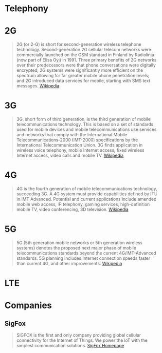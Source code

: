 # Telephony

# 2G

> 2G (or 2-G) is short for second-generation wireless telephone technology. Second-generation 2G cellular telecom networks were commercially launched on the GSM standard in Finland by Radiolinja (now part of Elisa Oyj) in 1991. Three primary benefits of 2G networks over their predecessors were that phone conversations were digitally encrypted; 2G systems were significantly more efficient on the spectrum allowing for far greater mobile phone penetration levels; and 2G introduced data services for mobile, starting with SMS text messages.  [Wikipedia](https://en.wikipedia.org/wiki/2G)

# 3G

> 3G, short form of third generation, is the third generation of mobile telecommunications technology. This is based on a set of standards used for mobile devices and mobile telecommunications use services and networks that comply with the International Mobile Telecommunications-2000 (IMT-2000) specifications by the International Telecommunication Union. 3G finds application in wireless voice telephony, mobile Internet access, fixed wireless Internet access, video calls and mobile TV. [Wikipedia](https://en.wikipedia.org/wiki/3G)

# 4G

> 4G is the fourth generation of mobile telecommunications technology, succeeding 3G. A 4G system must provide capabilities defined by ITU in IMT Advanced. Potential and current applications include amended mobile web access, IP telephony, gaming services, high-definition mobile TV, video conferencing, 3D television. [Wikipedia](https://en.wikipedia.org/wiki/4G)

# 5G

> 5G (5th generation mobile networks or 5th generation wireless systems) denotes the proposed next major phase of mobile telecommunications standards beyond the current 4G/IMT-Advanced standards. 5G planning includes Internet connection speeds faster than current 4G, and other improvements. [Wikipedia](https://en.wikipedia.org/wiki/5G)

# LTE


# Companies

## SigFox

> SIGFOX is the first and only company providing global cellular connectivity for the Internet of Things. We power the IoT with the simplest communication solutions. [SigFox Homepage](http://www.sigfox.com/)
